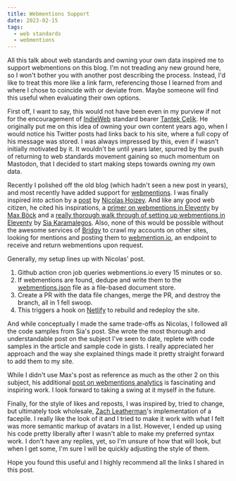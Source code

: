 ```yaml
---
title: Webmentions Support
date: 2023-02-15
tags:
  - web standards
  - webmentions
---
```

All this talk about web standards and owning your own data inspired me to support webmentions on this blog. I'm not treading any new ground here, so I won't bother you with another post describing the process. Instead, I'd like to treat this more like a link farm, referencing those I learned from and where I chose to coincide with or deviate from. Maybe someone will find this useful when evaluating their own options.

First off, I want to say, this would not have been even in my purview if not for the encouragement of [IndieWeb][indieweb] standard bearer [Tantek Çelik][tantek]. He originally put me on this idea of owning your own content years ago, when I would notice his Twitter posts had links back to his site, where a full copy of his message was stored. I was always impressed by this, even if I wasn't initially motivated by it. It wouldn't be until years later, spurred by the push of returning to web standards movement gaining so much momentum on Mastodon, that I decided to start making steps towards owning my own data.

Recently I polished off the old blog (which hadn't seen a new post in years), and most recently have added support for [webmentions][webmention]. I was finally inspired into action by a [post][nicolas-hoizey-post] by [Nicolas Hoizey][nicolas-hoizey]. And like any good web citizen, he cited his inspirations, a [primer on webmentions in Eleventy][max-bock-post] by [Max Böck][max-bock] and a [really thorough walk through of setting up webmentions in Eleventy][sia-codes-post] by [Sia Karamalegos][sia-codes]. Also, none of this would be possible without the awesome services of [Bridgy][bridgy] to crawl my accounts on other sites, looking for mentions and posting them to [webmention.io][webmention.io], an endpoint to receive and return webmentions upon request.

Generally, my setup lines up with Nicolas' post. 

1. Github action cron job queries webmentions.io every 15 minutes or so.
1. If webmentions are found, dedupe and write them to the [webmentions.json][webmentions.json] file as a file-based document store.
1. Create a PR with the data file changes, merge the PR, and destroy the branch, all in 1 fell swoop.
1. This triggers a hook on [Netlify][netlify] to rebuild and redeploy the site.

And while conceptually I made the same trade-offs as Nicolas, I followed all the code samples from Sia's post. She wrote the most thorough and understandable post on the subject I've seen to date, replete with code samples in the article and sample code in gists. I really appreciated her approach and the way she explained things made it pretty straight forward to add them to my site.

While I didn't use Max's post as reference as much as the other 2 on this subject, his additional [post on webmentions analytics][max-bock-webmentions-analytics] is fascinating and inspiring work. I look forward to taking a swing at it myself in the future.

Finally, for the style of likes and reposts, I was inspired by, tried to change, but ultimately took wholesale, [Zach Leatherman][zachleat]'s implementation of a facepile. I really like the look of it and I tried to make it work with what I felt was more semantic markup of avatars in a list. However, I ended up using his code pretty liberally after I wasn't able to make my preferred syntax work. I don't have any replies, yet, so I'm unsure of how that will look, but when I get some, I'm sure I will be quickly adjusting the style of them.

Hope you found this useful and I highly recommend all the links I shared in this post.

[webmentions.json]: https://github.com/craveytrain/craveytrain.com/blob/main/data/webmentions.json
[netlify]: https://www.netlify.com
[bridgy]: https://brid.gy
[webmention.io]: https://webmention.io
[webmention]: https://indieweb.org/Webmention
[mastodon]: https://joinmastodon.org
[indieweb]: https://indieweb.org
[tantek]: https://tantek.com
[max-bock]: https://mxb.dev
[max-bock-post]: https://mxb.dev/blog/using-webmentions-on-static-sites/
[max-bock-webmentions-analytics]: https://mxb.dev/blog/webmention-analytics/
[nicolas-hoizey]: https://nicolas-hoizey.com
[nicolas-hoizey-post]: https://nicolas-hoizey.com/articles/2023/02/05/updating-webmentions-on-a-static-site/
[sia-codes]: https://sia.codes
[sia-codes-post]: https://sia.codes/posts/webmentions-eleventy-in-depth/
[zachleat]: https://www.zachleat.com
